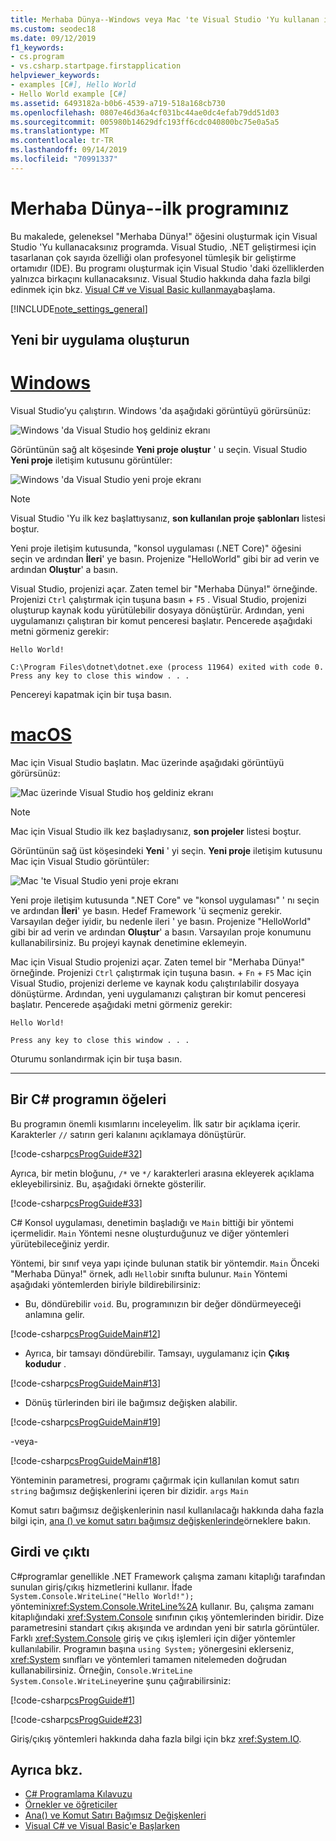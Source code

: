 ```yaml
---
title: Merhaba Dünya--Windows veya Mac 'te Visual Studio 'Yu kullanan ilk programınız- C# Programlama Kılavuzu
ms.custom: seodec18
ms.date: 09/12/2019
f1_keywords:
- cs.program
- vs.csharp.startpage.firstapplication
helpviewer_keywords:
- examples [C#], Hello World
- Hello World example [C#]
ms.assetid: 6493182a-b0b6-4539-a719-518a168cb730
ms.openlocfilehash: 0807e46d36a4cf031bc44ae0dc4efab79dd51d03
ms.sourcegitcommit: 005980b14629dfc193ff6cdc040800bc75e0a5a5
ms.translationtype: MT
ms.contentlocale: tr-TR
ms.lasthandoff: 09/14/2019
ms.locfileid: "70991337"
---
```

# <a name="hello-world----your-first-program"></a>Merhaba Dünya--ilk programınız

Bu makalede, geleneksel "Merhaba Dünya!" öğesini oluşturmak için Visual Studio 'Yu kullanacaksınız programda. Visual Studio, .NET geliştirmesi için tasarlanan çok sayıda özelliği olan profesyonel tümleşik bir geliştirme ortamıdır (IDE). Bu programı oluşturmak için Visual Studio 'daki özelliklerden yalnızca birkaçını kullanacaksınız. Visual Studio hakkında daha fazla bilgi edinmek için bkz. [Visual C# ve Visual Basic kullanmaya](/visualstudio/ide/getting-started-with-visual-csharp-and-visual-basic)başlama.

[!INCLUDE[note_settings_general](~/includes/note-settings-general-md.md)]

## <a name="create-a-new-application"></a>Yeni bir uygulama oluşturun

<!-- markdownlint-disable MD025 -->

# <a name="windowstabwindows"></a>[Windows](#tab/windows)

Visual Studio’yu çalıştırın. Windows 'da aşağıdaki görüntüyü görürsünüz:

![Windows 'da Visual Studio hoş geldiniz ekranı](./media/hello-world-your-first-program/visual-studio-windows-start-screen.png)

Görüntünün sağ alt köşesinde **Yeni proje oluştur** ' u seçin. Visual Studio **Yeni proje** iletişim kutusunu görüntüler:

![Windows 'da Visual Studio yeni proje ekranı](./media/hello-world-your-first-program/visual-studio-windows-new-project.png)

> [!NOTE]
> Visual Studio 'Yu ilk kez başlattıysanız, **son kullanılan proje şablonları** listesi boştur.

Yeni proje iletişim kutusunda, "konsol uygulaması (.NET Core)" öğesini seçin ve ardından **İleri**' ye basın. Projenize "HelloWorld" gibi bir ad verin ve ardından **Oluştur**' a basın.

Visual Studio, projenizi açar. Zaten temel bir "Merhaba Dünya!" örneğinde. Projenizi `Ctrl` çalıştırmak için tuşuna basın  +  `F5` . Visual Studio, projenizi oluşturup kaynak kodu yürütülebilir dosyaya dönüştürür. Ardından, yeni uygulamanızı çalıştıran bir komut penceresi başlatır. Pencerede aşağıdaki metni görmeniz gerekir:

```console
Hello World!

C:\Program Files\dotnet\dotnet.exe (process 11964) exited with code 0.
Press any key to close this window . . .
```

Pencereyi kapatmak için bir tuşa basın.

# <a name="macostabmacos"></a>[macOS](#tab/macos)

Mac için Visual Studio başlatın. Mac üzerinde aşağıdaki görüntüyü görürsünüz:

![Mac üzerinde Visual Studio hoş geldiniz ekranı](./media/hello-world-your-first-program/visual-studio-mac-start-screen.png)

> [!NOTE]
> Mac için Visual Studio ilk kez başladıysanız, **son projeler** listesi boştur.

Görüntünün sağ üst köşesindeki **Yeni** ' yi seçin. **Yeni proje** iletişim kutusunu Mac için Visual Studio görüntüler:

![Mac 'te Visual Studio yeni proje ekranı](./media/hello-world-your-first-program/visual-studio-mac-new-project.png)

Yeni proje iletişim kutusunda ".NET Core" ve "konsol uygulaması" ' nı seçin ve ardından **İleri**' ye basın. Hedef Framework 'ü seçmeniz gerekir. Varsayılan değer iyidir, bu nedenle ileri ' ye basın. Projenize "HelloWorld" gibi bir ad verin ve ardından **Oluştur**' a basın. Varsayılan proje konumunu kullanabilirsiniz. Bu projeyi kaynak denetimine eklemeyin.

Mac için Visual Studio projenizi açar. Zaten temel bir "Merhaba Dünya!" örneğinde. Projenizi `Ctrl` çalıştırmak için tuşuna basın.  +  `Fn`  +  `F5` Mac için Visual Studio, projenizi derleme ve kaynak kodu çalıştırılabilir dosyaya dönüştürme. Ardından, yeni uygulamanızı çalıştıran bir komut penceresi başlatır. Pencerede aşağıdaki metni görmeniz gerekir:

```console
Hello World!

Press any key to close this window . . .
```

Oturumu sonlandırmak için bir tuşa basın.

---

## <a name="elements-of-a-c-program"></a>Bir C# programın öğeleri

Bu programın önemli kısımlarını inceleyelim. İlk satır bir açıklama içerir. Karakterler `//` satırın geri kalanını açıklamaya dönüştürür.

[!code-csharp[csProgGuide#32](~/samples/snippets/csharp/VS_Snippets_VBCSharp/csProgGuide/CS/progGuide.cs#32)]

Ayrıca, bir metin bloğunu, `/*` ve `*/` karakterleri arasına ekleyerek açıklama ekleyebilirsiniz. Bu, aşağıdaki örnekte gösterilir.

[!code-csharp[csProgGuide#33](~/samples/snippets/csharp/VS_Snippets_VBCSharp/csProgGuide/CS/progGuide.cs#33)]

C# Konsol uygulaması, denetimin başladığı ve `Main` bittiği bir yöntemi içermelidir. `Main` Yöntemi nesne oluşturduğunuz ve diğer yöntemleri yürütebileceğiniz yerdir.

Yöntemi, bir sınıf veya yapı içinde bulunan statik bir yöntemdir. [](../../language-reference/keywords/static.md) `Main` Önceki "Merhaba Dünya!" örnek, adlı `Hello`bir sınıfta bulunur. `Main` Yöntemi aşağıdaki yöntemlerden biriyle bildirebilirsiniz:

- Bu, döndürebilir `void`. Bu, programınızın bir değer döndürmeyeceği anlamına gelir.

[!code-csharp[csProgGuideMain#12](~/samples/snippets/csharp/VS_Snippets_VBCSharp/csProgGuideMain/CS/Class3.cs#12)]

- Ayrıca, bir tamsayı döndürebilir. Tamsayı, uygulamanız için **Çıkış kodudur** .

[!code-csharp[csProgGuideMain#13](~/samples/snippets/csharp/VS_Snippets_VBCSharp/csProgGuideMain/CS/Class3.cs#13)]

- Dönüş türlerinden biri ile bağımsız değişken alabilir.

[!code-csharp[csProgGuideMain#19](~/samples/snippets/csharp/VS_Snippets_VBCSharp/csProgGuideMain/CS/Class3.cs#19)]

-veya-

[!code-csharp[csProgGuideMain#18](~/samples/snippets/csharp/VS_Snippets_VBCSharp/csProgGuideMain/CS/Class3.cs#18)]

Yönteminin parametresi, programı çağırmak için kullanılan komut satırı `string` bağımsız değişkenlerini içeren bir dizidir. `args` `Main`

Komut satırı bağımsız değişkenlerinin nasıl kullanılacağı hakkında daha fazla bilgi için, [ana () ve komut satırı bağımsız değişkenlerinde](../main-and-command-args/index.md)örneklere bakın.

## <a name="input-and-output"></a>Girdi ve çıktı

C#programlar genellikle .NET Framework çalışma zamanı kitaplığı tarafından sunulan giriş/çıkış hizmetlerini kullanır. İfade `System.Console.WriteLine("Hello World!");` yöntemini<xref:System.Console.WriteLine%2A> kullanır. Bu, çalışma zamanı kitaplığındaki <xref:System.Console> sınıfının çıkış yöntemlerinden biridir. Dize parametresini standart çıkış akışında ve ardından yeni bir satırla görüntüler. Farklı <xref:System.Console> giriş ve çıkış işlemleri için diğer yöntemler kullanılabilir. Programın başına `using System;` yönergesini eklerseniz, <xref:System> sınıfları ve yöntemleri tamamen nitelemeden doğrudan kullanabilirsiniz. Örneğin, `Console.WriteLine` `System.Console.WriteLine`yerine şunu çağırabilirsiniz:

[!code-csharp[csProgGuide#1](~/samples/snippets/csharp/VS_Snippets_VBCSharp/csProgGuide/CS/using.cs#1)]

[!code-csharp[csProgGuide#23](~/samples/snippets/csharp/VS_Snippets_VBCSharp/csProgGuide/CS/progGuide.cs#23)]

Giriş/çıkış yöntemleri hakkında daha fazla bilgi için bkz <xref:System.IO>.

## <a name="see-also"></a>Ayrıca bkz.

- [C# Programlama Kılavuzu](../index.md)
- [Örnekler ve öğreticiler](../../../samples-and-tutorials/index.md)
- [Ana() ve Komut Satırı Bağımsız Değişkenleri](../main-and-command-args/index.md)
- [Visual C# ve Visual Basic'e Başlarken](/visualstudio/ide/getting-started-with-visual-csharp-and-visual-basic)
